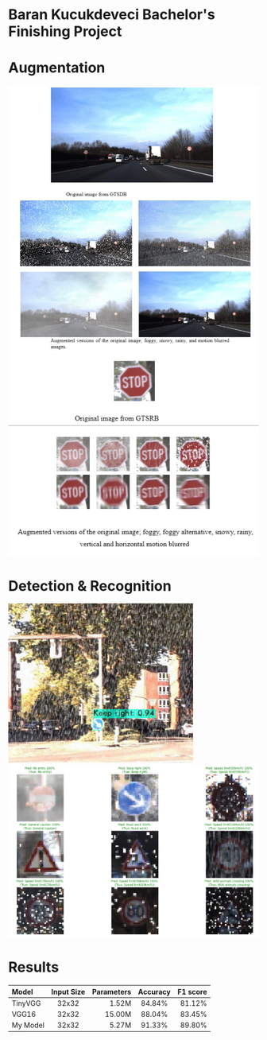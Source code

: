 # Baran Kucukdeveci Bachelor's Finishing Project
# Augmentation
![Detection](https://github.com/barankucukdeveci/signdetection/blob/main/images/augmentation.png?raw=true)
![Recognition](https://github.com/barankucukdeveci/signdetection/blob/main/images/augmentationr.png?raw=true)
# Detection & Recognition
![Detection](https://github.com/barankucukdeveci/signdetection/blob/main/images/detection.png?raw=true)
![Recognition](https://github.com/barankucukdeveci/signdetection/blob/main/images/recognition.png?raw=true)
# Results
| Model      | Input Size | Parameters     | Accuracy     | F1 score   |
| :---       |    :----:   |          ---: |    :----:   |    ----:   |
| TinyVGG  | 32x32       | 1.52M  | 84.84% | 81.12% |
| VGG16   | 32x32        | 15.00M  | 88.04% | 83.45% |
| My Model | 32x32 | 5.27M | 91.33% | 89.80% |
